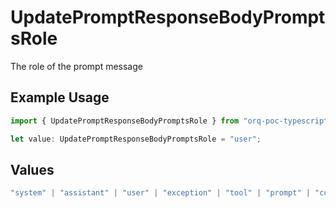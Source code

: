 # UpdatePromptResponseBodyPromptsRole

The role of the prompt message

## Example Usage

```typescript
import { UpdatePromptResponseBodyPromptsRole } from "orq-poc-typescript-multi-env-version/models/operations";

let value: UpdatePromptResponseBodyPromptsRole = "user";
```

## Values

```typescript
"system" | "assistant" | "user" | "exception" | "tool" | "prompt" | "correction" | "expected_output"
```